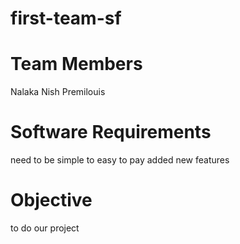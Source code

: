 # first-team-sf
Team Members
=============
Nalaka
Nish
Premilouis

Software Requirements
=====================
need to be simple
to easy to pay
 added new features

Objective
=================
to do our project

